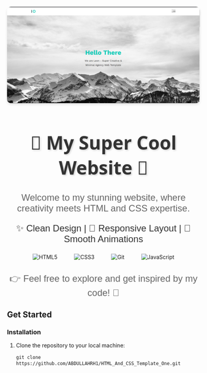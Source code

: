 <!-- Project Screenshot -->
<p align="center">
  <img src="images/web1.png" alt="Project Screenshot" style="border-radius: 10px; box-shadow: 0 4px 6px rgba(0, 0, 0, 0.1);" />
</p>

<!-- Project Title -->
<h1 align="center" style="font-size: 48px; color: #333; text-shadow: 2px 2px 4px rgba(0, 0, 0, 0.2); font-family: 'Segoe UI', Tahoma, Geneva, Verdana, sans-serif;">🚀 My Super Cool Website 🚀</h1>

<!-- Project Description -->
<p align="center" style="font-size: 24px; color: #666; font-family: 'Arial', sans-serif;">Welcome to my stunning website, where creativity meets HTML and CSS expertise.</p>

<!-- Key Features -->
<p align="center" style="font-size: 24px; color: #333; margin-top: 20px; font-family: 'Arial', sans-serif;">
  ✨ Clean Design | 📱 Responsive Layout | 💫 Smooth Animations
</p>

<!-- Technologies Used -->
<p align="center">
  <img src="https://img.icons8.com/color/96/000000/html-5--v1.png" alt="HTML5" width="96" height="96" style="margin: 0 20px;" />
  <img src="https://img.icons8.com/color/96/000000/css3.png" alt="CSS3" width="96" height="96" style="margin: 0 20px;" />
  <img src="https://www.vectorlogo.zone/logos/git-scm/git-scm-icon.svg" alt="Git" width="96" height="96" style="margin: 0 20px;" />
  <img src="https://img.icons8.com/color/96/000000/javascript--v1.png" alt="JavaScript" width="96" height="96" style="margin: 0 20px;" />
</p>

<!-- Personal Note -->
<p align="center" style="font-size: 24px; color: #666; margin-top: 30px; font-family: 'Arial', sans-serif;">
  👉 Feel free to explore and get inspired by my code! 🚀
</p>

## Get Started

### Installation

1. Clone the repository to your local machine:

   ```shell
   git clone https://github.com/ABDULLAHRH1/HTML_And_CSS_Template_One.git
